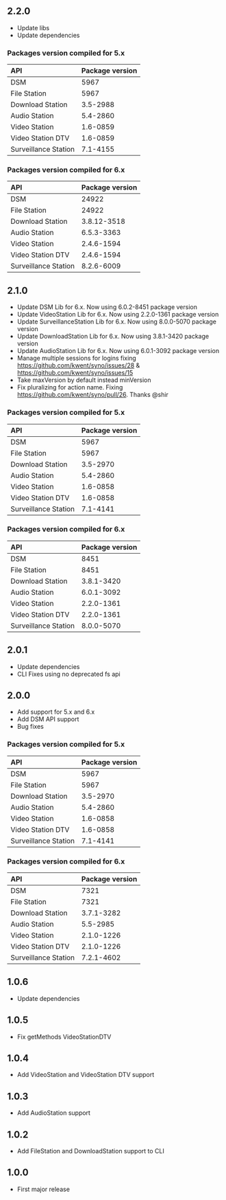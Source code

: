## 2.2.0

- Update libs
- Update dependencies

### Packages version compiled for 5.x

| API | Package version |
|:----|:----------------|
| DSM | 5967 |
| File Station | 5967 |
| Download Station | 3.5-2988 |
| Audio Station | 5.4-2860 |
| Video Station | 1.6-0859 |
| Video Station DTV | 1.6-0859 |
| Surveillance Station | 7.1-4155 |

### Packages version compiled for 6.x

| API | Package version |
|:----|:----------------|
| DSM | 24922 |
| File Station | 24922 |
| Download Station | 3.8.12-3518 |
| Audio Station | 6.5.3-3363 |
| Video Station | 2.4.6-1594 |
| Video Station DTV | 2.4.6-1594 |
| Surveillance Station | 8.2.6-6009 |

## 2.1.0

- Update DSM Lib for 6.x. Now using 6.0.2-8451 package version
- Update VideoStation Lib for 6.x. Now using 2.2.0-1361 package version
- Update SurveillanceStation Lib for 6.x. Now using 8.0.0-5070 package version
- Update DownloadStation Lib for 6.x. Now using 3.8.1-3420 package version
- Update AudioStation Lib for 6.x. Now using 6.0.1-3092 package version
- Manage multiple sessions for logins fixing https://github.com/kwent/syno/issues/28 & https://github.com/kwent/syno/issues/15
- Take maxVersion by default instead minVersion
- Fix pluralizing for action name. Fixing https://github.com/kwent/syno/pull/26. Thanks @shir

### Packages version compiled for 5.x

| API | Package version |
|:----|:----------------|
| DSM | 5967 |
| File Station | 5967 |
| Download Station | 3.5-2970 |
| Audio Station | 5.4-2860 |
| Video Station | 1.6-0858 |
| Video Station DTV | 1.6-0858 |
| Surveillance Station | 7.1-4141 |

### Packages version compiled for 6.x

| API | Package version |
|:----|:----------------|
| DSM | 8451 |
| File Station | 8451 |
| Download Station | 3.8.1-3420 |
| Audio Station | 6.0.1-3092 |
| Video Station | 2.2.0-1361 |
| Video Station DTV | 2.2.0-1361 |
| Surveillance Station | 8.0.0-5070 |

## 2.0.1

- Update dependencies
- CLI Fixes using no deprecated fs api

## 2.0.0

- Add support for 5.x and 6.x
- Add DSM API support
- Bug fixes

### Packages version compiled for 5.x

| API | Package version |
|:----|:----------------|
| DSM | 5967 |
| File Station | 5967 |
| Download Station | 3.5-2970 |
| Audio Station | 5.4-2860 |
| Video Station | 1.6-0858 |
| Video Station DTV | 1.6-0858 |
| Surveillance Station | 7.1-4141 |

### Packages version compiled for 6.x

| API | Package version |
|:----|:----------------|
| DSM | 7321 |
| File Station | 7321 |
| Download Station | 3.7.1-3282 |
| Audio Station | 5.5-2985 |
| Video Station | 2.1.0-1226 |
| Video Station DTV | 2.1.0-1226 |
| Surveillance Station | 7.2.1-4602 |

## 1.0.6

- Update dependencies

## 1.0.5

- Fix getMethods VideoStationDTV

## 1.0.4

- Add VideoStation and VideoStation DTV support

## 1.0.3

- Add AudioStation support

## 1.0.2

- Add FileStation and DownloadStation support to CLI

## 1.0.0

- First major release
